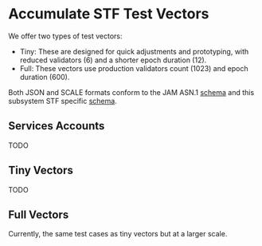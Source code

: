 # Accumulate STF Test Vectors

We offer two types of test vectors:

- Tiny: These are designed for quick adjustments and prototyping, with reduced validators (6)
  and a shorter epoch duration (12).
- Full: These vectors use production validators count (1023) and epoch duration (600).

Both JSON and SCALE formats conform to the JAM ASN.1 [schema](../jam-types-asn/jam-types.asn)
and this subsystem STF specific [schema](./accumulate.asn).

## Services Accounts

TODO

## Tiny Vectors

TODO

## Full Vectors

Currently, the same test cases as tiny vectors but at a larger scale.
